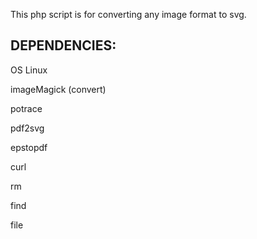 This php script is for converting any image format to svg.

DEPENDENCIES:
------------------------------------
OS Linux

imageMagick (convert)

potrace

pdf2svg

epstopdf

curl

rm

find

file


